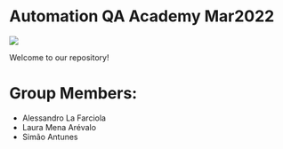 # Automation QA Academy Mar2022

![](https://i.imgur.com/9UYJ3tK.gif)

Welcome to our repository!

# Group Members:
- Alessandro La Farciola
- Laura Mena Arévalo
- Simão Antunes